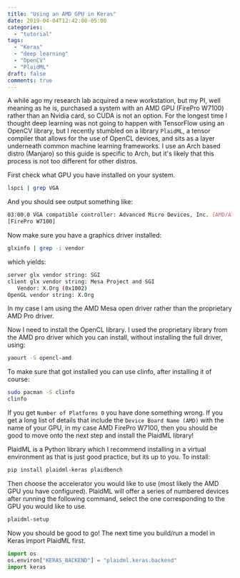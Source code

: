 ```yaml
---
title: "Using an AMD GPU in Keras"
date: 2019-04-04T12:42:08-05:00
categories:
  - "tutorial"
tags:
  - "Keras"
  - "deep learning"
  - "OpenCV"
  - "PlaidML"
draft: false 
comments: true
---
```


A while ago my research lab acquired a new workstation, but my PI, well meaning as he is, purchased a system with an AMD GPU (FirePro W7100) rather than an Nvidia card, so CUDA is not an option. For the longest time I thought deep learning was not going to happen with TensorFlow using an OpenCV library, but I recently stumbled on a library `PlaidML`, a tensor compiler that allows for the use of OpenCL devices, and sits as a layer underneath common machine learning frameworks. I use an Arch based distro (Manjaro) so this guide is specific to Arch, but it's likely that this process is not too different for other distros. 

First check what GPU you have installed on your system.

``` bash
lspci | grep VGA
```

And you should see output something like:

``` bash
03:00.0 VGA compatible controller: Advanced Micro Devices, Inc. [AMD/ATI] Tonga PRO GL 
[FirePro W7100]                                                                       
```

Now make sure you have a graphics driver installed:
```bash
glxinfo | grep -i vendor
```
which yields: 
```bash
server glx vendor string: SGI
client glx vendor string: Mesa Project and SGI
   Vendor: X.Org (0x1002)
OpenGL vendor string: X.Org
```
In my case I am using the AMD Mesa open driver rather than the proprietary AMD Pro driver. 

Now I need to install the OpenCL library. I used the proprietary library from the AMD pro driver which you can install, without installing the full driver, using:
```bash
yaourt -S opencl-amd
```
To make sure that got installed you can use clinfo, after installing it of course:
```bash
sudo pacman -S clinfo
clinfo
```
If you get `Number of Platforms 0` you have done something wrong. If you get a long list of details that include the `Device Board Name (AMD)` with the name of your GPU, in my case AMD FirePro W7100, then you should be good to move onto the next step and install the PlaidML library!

PlaidML is a Python library which I recommend installing in a virtual environment as that is just good practice, but its up to you. To install:

```bash
pip install plaidml-keras plaidbench
```

Then choose the accelerator you would like to use (most likely the AMD GPU you have configured). PlaidML will offer a series of numbered devices after running the following command, select the one corresponding to the GPU you would like to use.

```bash
plaidml-setup
```

Now you should be good to go! The next time you build/run a model in Keras import PlaidML first.

```python
import os
os.environ["KERAS_BACKEND"] = "plaidml.keras.backend"
import keras
```
